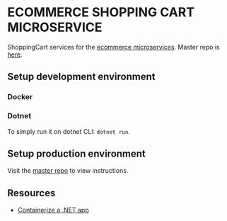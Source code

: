 # ECOMMERCE SHOPPING CART MICROSERVICE
ShoppingCart services for the [ecommerce microservices][1].
Master repo is [here](https://github.com/HarimbolaSantatra/gammerlgaard-shopping-cart).

## Setup development environment
### Docker
### Dotnet
To simply run it on dotnet CLI: `dotnet run`.

## Setup production environment
Visit the [master repo][1] to view instructions.

## Resources
- [Containerize a .NET app](https://learn.microsoft.com/en-us/dotnet/core/docker/build-container?tabs=linux&pivots=dotnet-8-0)

[1]: https://gitlab.com/HarimbolaSantatra/ecommerce-microservices
